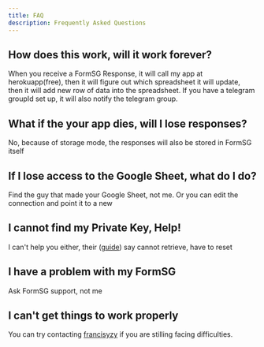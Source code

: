 ```yaml
---
title: FAQ
description: Frequently Asked Questions
---
```


## How does this work, will it work forever?

When you receive a FormSG Response, it will call my app at herokuapp(free), then it will figure out which spreadsheet it will update, then it will add new row of data into the spreadsheet. If you have a telegram groupId set up, it will also notify the telegram group.

## What if the your app dies, will I lose responses?

No, because of storage mode, the responses will also be stored in FormSG itself

## If I lose access to the Google Sheet, what do I do?

Find the guy that made your Google Sheet, not me. Or you can edit the connection and point it to a new

## I cannot find my Private Key, Help!

I can't help you either, their ([guide](https://guide.form.gov.sg/AdvancedGuide.html#what-is-a-secret-key)) say cannot retrieve, have to reset

## I have a problem with my FormSG

Ask FormSG support, not me

## I can't get things to work properly

You can try contacting [francisyzy](https://t.me/francisyzy) if you are stilling facing difficulties.

